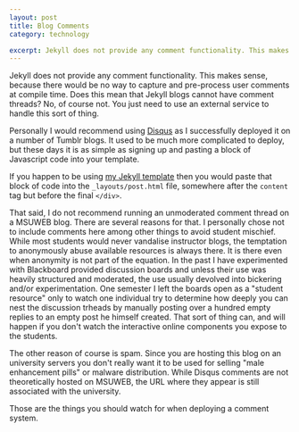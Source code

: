 ```yaml
---
layout: post
title: Blog Comments
category: technology

excerpt: Jekyll does not provide any comment functionality. This makes sense, because there would be no way to capture and pre-process user comments at compile time. Does this mean that Jekyll blogs cannot have comment threads? No, of course not. You just need to use an external service to handle this sort of thing.
---
```


Jekyll does not provide any comment functionality. This makes sense, because there would be no way to capture and pre-process user comments at compile time. Does this mean that Jekyll blogs cannot have comment threads? No, of course not. You just need to use an external service to handle this sort of thing.

Personally I would recommend using [Disqus][1] as I successfully deployed it on a number of Tumblr blogs. It used to be much more complicated to deploy, but these days it is as simple as signing up and pasting a block of Javascript code into your template.

If you happen to be using [my Jekyll template][2] then you would paste that block of code into the `_layouts/post.html` file, somewhere after the `content` tag but before the final `</div>`.

That said, I do not recommend running an unmoderated comment thread on a MSUWEB blog. There are several reasons for that. I personally chose not to include comments here among other things to avoid student mischief. While most students would never vandalise instructor blogs, the temptation to anonymously abuse available resources is always there. It is there even when anonymity is not part of the equation. In the past I have experimented with Blackboard provided discussion boards and unless their use was heavily structured and moderated, the use usually devolved into bickering and/or experimentation. One semester I left the boards open as a "student resource" only to watch one individual try to determine how deeply you can nest the discussion trheads by manually posting over a hundred empty replies to an empty post he himself created. That sort of thing can, and will happen if you don't watch the interactive online components you expose to the students.

The other reason of course is spam. Since you are hosting this blog on an university servers you don't really want it to be used for selling "male enhancement pills" or malware distribution. While Disqus comments are not theoretically hosted on MSUWEB, the URL where they appear is still associated with the university.

Those are the things you should watch for when deploying a comment system.

[1]: http://disqus.com/
[2]: {{site.baseurl}}/2012/09/01/blogging-on-msuweb/
